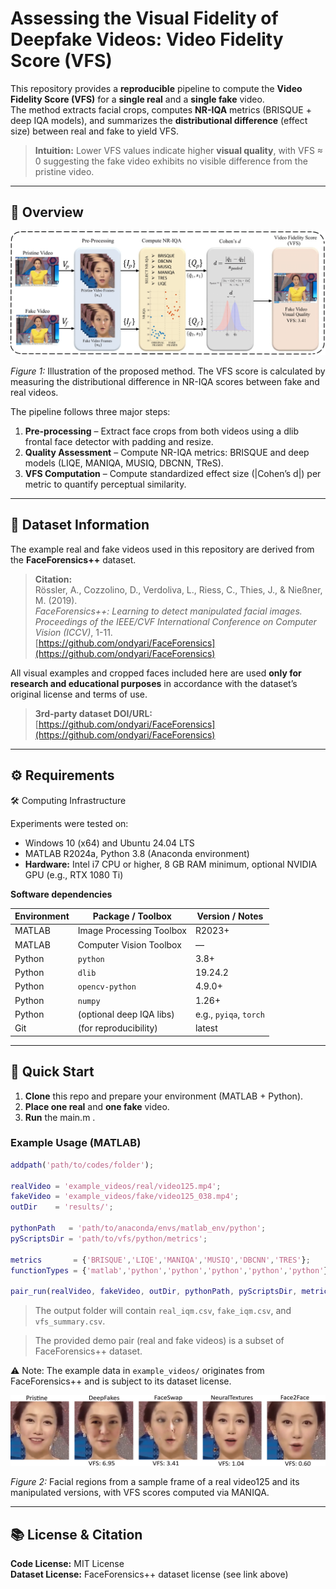 # Assessing the Visual Fidelity of Deepfake Videos: Video Fidelity Score (VFS) 

This repository provides a **reproducible** pipeline to compute the **Video Fidelity Score (VFS)** for a **single real** and a **single fake** video.  
The method extracts facial crops, computes **NR-IQA** metrics (BRISQUE + deep IQA models), and summarizes the **distributional difference** (effect size) between real and fake to yield VFS.

> **Intuition:** Lower VFS values indicate higher **visual quality**, with VFS ≈ 0 suggesting the fake video exhibits no visible difference from the pristine video.


---


## 📌 Overview

![VFS pipeline](assets/Proposed_Diagram.png)

*Figure 1:* Illustration of the proposed method. The VFS score is calculated by measuring the distributional difference in NR-IQA scores between fake and real videos.

The pipeline follows three major steps:
1. **Pre-processing** – Extract face crops from both videos using a dlib frontal face detector with padding and resize.  
2. **Quality Assessment** – Compute NR-IQA metrics: BRISQUE and deep models (LIQE, MANIQA, MUSIQ, DBCNN, TReS).  
3. **VFS Computation** – Compute standardized effect size (|Cohen’s d|) per metric to quantify perceptual similarity.


---


## 🧩 Dataset Information

The example real and fake videos used in this repository are derived from the **FaceForensics++** dataset.

> **Citation:**  
> Rössler, A., Cozzolino, D., Verdoliva, L., Riess, C., Thies, J., & Nießner, M. (2019).  
> *FaceForensics++: Learning to detect manipulated facial images.*  
> *Proceedings of the IEEE/CVF International Conference on Computer Vision (ICCV)*, 1-11.  
> [https://github.com/ondyari/FaceForensics](https://github.com/ondyari/FaceForensics)

All visual examples and cropped faces included here are used **only for research and educational purposes** in accordance with the dataset’s original license and terms of use.

> **3rd-party dataset DOI/URL:** [https://github.com/ondyari/FaceForensics](https://github.com/ondyari/FaceForensics)


---


## ⚙️ Requirements

🛠 Computing Infrastructure

Experiments were tested on:
- Windows 10 (x64) and Ubuntu 24.04 LTS  
- MATLAB R2024a, Python 3.8 (Anaconda environment)
- **Hardware:** Intel i7 CPU or higher, 8 GB RAM minimum, optional NVIDIA GPU (e.g., RTX 1080 Ti)

**Software dependencies**

| Environment | Package / Toolbox | Version / Notes |
|--------------|------------------|-----------------|
| MATLAB | Image Processing Toolbox | R2023+ |
| MATLAB | Computer Vision Toolbox | — |
| Python | `python` | 3.8+ |
| Python | `dlib` | 19.24.2 |
| Python | `opencv-python` | 4.9.0+ |
| Python | `numpy` | 1.26+ |
| Python | (optional deep IQA libs) | e.g., `pyiqa`, `torch` |
| Git | (for reproducibility) | latest |


---


## 🚀 Quick Start

1. **Clone** this repo and prepare your environment (MATLAB + Python).  
2. **Place one real** and **one fake** video.  
3. **Run** the main.m .

### Example Usage (MATLAB)
```matlab
addpath('path/to/codes/folder');

realVideo = 'example_videos/real/video125.mp4';
fakeVideo = 'example_videos/fake/video125_038.mp4';
outDir    = 'results/';

pythonPath   = 'path/to/anaconda/envs/matlab_env/python';
pyScriptsDir = 'path/to/vfs/python/metrics';

metrics       = {'BRISQUE','LIQE','MANIQA','MUSIQ','DBCNN','TRES'};
functionTypes = {'matlab','python','python','python','python','python'};

pair_run(realVideo, fakeVideo, outDir, pythonPath, pyScriptsDir, metrics, functionTypes);
```
> The output folder will contain `real_iqm.csv`, `fake_iqm.csv`, and `vfs_summary.csv`.

> The provided demo pair (real and fake videos) is a subset of FaceForensics++ dataset.

⚠️ Note: The example data in `example_videos/` originates from FaceForensics++ and is subject to its dataset license.


![VFS MANIQA of Video125](assets/video_125_maniqa_VFS.png)

*Figure 2:* Facial regions from a sample frame of a real video125 and its manipulated versions, with VFS scores computed via MANIQA.

---


## 📚 License & Citation

**Code License:** MIT License  
**Dataset License:** FaceForensics++ dataset license (see link above)


